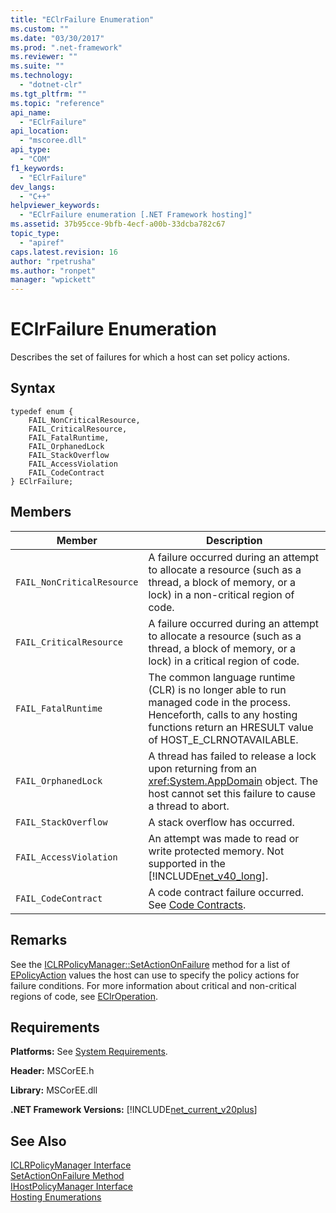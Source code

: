 ```yaml
---
title: "EClrFailure Enumeration"
ms.custom: ""
ms.date: "03/30/2017"
ms.prod: ".net-framework"
ms.reviewer: ""
ms.suite: ""
ms.technology: 
  - "dotnet-clr"
ms.tgt_pltfrm: ""
ms.topic: "reference"
api_name: 
  - "EClrFailure"
api_location: 
  - "mscoree.dll"
api_type: 
  - "COM"
f1_keywords: 
  - "EClrFailure"
dev_langs: 
  - "C++"
helpviewer_keywords: 
  - "EClrFailure enumeration [.NET Framework hosting]"
ms.assetid: 37b95cce-9bfb-4ecf-a00b-33dcba782c67
topic_type: 
  - "apiref"
caps.latest.revision: 16
author: "rpetrusha"
ms.author: "ronpet"
manager: "wpickett"
---
```

# EClrFailure Enumeration
Describes the set of failures for which a host can set policy actions.  
  
## Syntax  
  
```  
typedef enum {  
    FAIL_NonCriticalResource,  
    FAIL_CriticalResource,  
    FAIL_FatalRuntime,  
    FAIL_OrphanedLock  
    FAIL_StackOverflow  
    FAIL_AccessViolation  
    FAIL_CodeContract  
} EClrFailure;  
```  
  
## Members  
  
|Member|Description|  
|------------|-----------------|  
|`FAIL_NonCriticalResource`|A failure occurred during an attempt to allocate a resource (such as a thread, a block of memory, or a lock) in a non-critical region of code.|  
|`FAIL_CriticalResource`|A failure occurred during an attempt to allocate a resource (such as a thread, a block of memory, or a lock) in a critical region of code.|  
|`FAIL_FatalRuntime`|The common language runtime (CLR) is no longer able to run managed code in the process. Henceforth, calls to any hosting functions return an HRESULT value of HOST_E_CLRNOTAVAILABLE.|  
|`FAIL_OrphanedLock`|A thread has failed to release a lock upon returning from an <xref:System.AppDomain> object. The host cannot set this failure to cause a thread to abort.|  
|`FAIL_StackOverflow`|A stack overflow has occurred.|  
|`FAIL_AccessViolation`|An attempt was made to read or write protected memory. Not supported in the [!INCLUDE[net_v40_long](../../../../includes/net-v40-long-md.md)].|  
|`FAIL_CodeContract`|A code contract failure occurred. See [Code Contracts](../../../../docs/framework/debug-trace-profile/code-contracts.md).|  
  
## Remarks  
 See the [ICLRPolicyManager::SetActionOnFailure](../../../../docs/framework/unmanaged-api/hosting/iclrpolicymanager-setactiononfailure-method.md) method for a list of [EPolicyAction](../../../../docs/framework/unmanaged-api/hosting/epolicyaction-enumeration.md) values the host can use to specify the policy actions for failure conditions. For more information about critical and non-critical regions of code, see [EClrOperation](../../../../docs/framework/unmanaged-api/hosting/eclroperation-enumeration.md).  
  
## Requirements  
 **Platforms:** See [System Requirements](../../../../docs/framework/get-started/system-requirements.md).  
  
 **Header:** MSCorEE.h  
  
 **Library:** MSCorEE.dll  
  
 **.NET Framework Versions:** [!INCLUDE[net_current_v20plus](../../../../includes/net-current-v20plus-md.md)]  
  
## See Also  
 [ICLRPolicyManager Interface](../../../../docs/framework/unmanaged-api/hosting/iclrpolicymanager-interface.md)   
 [SetActionOnFailure Method](../../../../docs/framework/unmanaged-api/hosting/iclrpolicymanager-setactiononfailure-method.md)   
 [IHostPolicyManager Interface](../../../../docs/framework/unmanaged-api/hosting/ihostpolicymanager-interface.md)   
 [Hosting Enumerations](../../../../docs/framework/unmanaged-api/hosting/hosting-enumerations.md)
